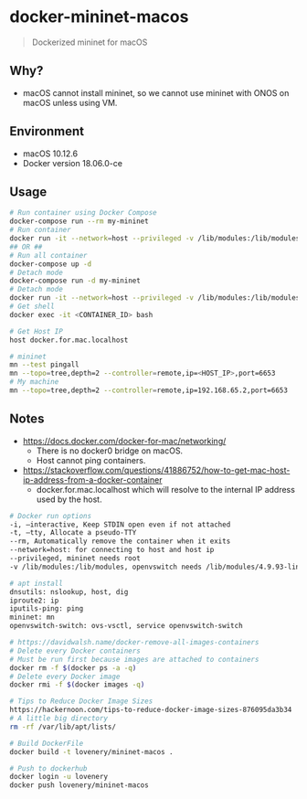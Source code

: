 # docker-mininet-macos

> Dockerized mininet for macOS

## Why?

- macOS cannot install mininet, so we cannot use mininet with ONOS on macOS unless using VM.

## Environment

- macOS 10.12.6
- Docker version 18.06.0-ce

## Usage

```bash
# Run container using Docker Compose
docker-compose run --rm my-mininet
# Run container
docker run -it --network=host --privileged -v /lib/modules:/lib/modules --rm lovenery/mininet-macos
## OR ##
# Run all container
docker-compose up -d
# Detach mode
docker-compose run -d my-mininet
# Detach mode
docker run -it --network=host --privileged -v /lib/modules:/lib/modules -d lovenery/mininet-macos
# Get shell
docker exec -it <CONTAINER_ID> bash

# Get Host IP
host docker.for.mac.localhost

# mininet
mn --test pingall
mn --topo=tree,depth=2 --controller=remote,ip=<HOST_IP>,port=6653
# My machine
mn --topo=tree,depth=2 --controller=remote,ip=192.168.65.2,port=6653
```

## Notes

- https://docs.docker.com/docker-for-mac/networking/
    - There is no docker0 bridge on macOS.
    - Host cannot ping containers.
- https://stackoverflow.com/questions/41886752/how-to-get-mac-host-ip-address-from-a-docker-container
    - docker.for.mac.localhost which will resolve to the internal IP address used by the host.

```bash
# Docker run options
-i, –interactive, Keep STDIN open even if not attached
-t, –tty, Allocate a pseudo-TTY
--rm, Automatically remove the container when it exits
--network=host: for connecting to host and host ip
--privileged, mininet needs root
-v /lib/modules:/lib/modules, openvswitch needs /lib/modules/4.9.93-linuxkit-aufs

# apt install
dnsutils: nslookup, host, dig
iproute2: ip
iputils-ping: ping
mininet: mn
openvswitch-switch: ovs-vsctl, service openvswitch-switch

# https://davidwalsh.name/docker-remove-all-images-containers
# Delete every Docker containers
# Must be run first because images are attached to containers
docker rm -f $(docker ps -a -q)
# Delete every Docker image
docker rmi -f $(docker images -q)

# Tips to Reduce Docker Image Sizes
https://hackernoon.com/tips-to-reduce-docker-image-sizes-876095da3b34
# A little big directory
rm -rf /var/lib/apt/lists/

# Build DockerFile
docker build -t lovenery/mininet-macos .

# Push to dockerhub
docker login -u lovenery
docker push lovenery/mininet-macos
```
